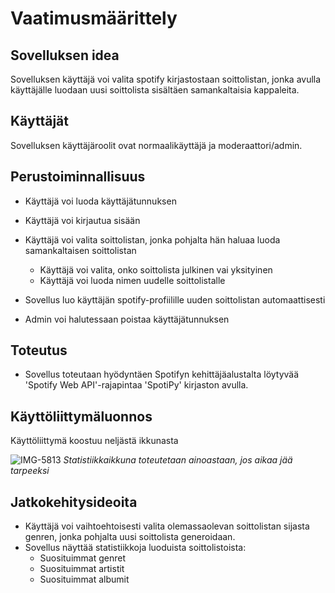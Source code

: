 # Vaatimusmäärittely
## Sovelluksen idea
Sovelluksen käyttäjä voi valita spotify kirjastostaan soittolistan, jonka avulla käyttäjälle luodaan uusi soittolista sisältäen samankaltaisia kappaleita.

## Käyttäjät
Sovelluksen käyttäjäroolit ovat normaalikäyttäjä ja moderaattori/admin. 

## Perustoiminnallisuus
* Käyttäjä voi luoda käyttäjätunnuksen
* Käyttäjä voi kirjautua sisään
* Käyttäjä voi valita soittolistan, jonka pohjalta hän haluaa luoda samankaltaisen soittolistan
	* Käyttäjä voi valita, onko soittolista julkinen vai yksityinen
	* Käyttäjä voi luoda nimen uudelle soittolistalle

* Sovellus luo käyttäjän spotify-profiilille uuden soittolistan automaattisesti
* Admin voi halutessaan poistaa käyttäjätunnuksen
## Toteutus
* Sovellus toteutaan hyödyntäen Spotifyn kehittäjäalustalta löytyvää 'Spotify Web API'-rajapintaa 'SpotiPy' kirjaston avulla. 

## Käyttöliittymäluonnos
Käyttöliittymä koostuu neljästä ikkunasta  

![IMG-5813](https://user-images.githubusercontent.com/102043449/160628252-3ad63f15-0c6b-4723-a15c-c39df3b8a05b.jpg)
*Statistiikkaikkuna toteutetaan ainoastaan, jos aikaa jää tarpeeksi*

## Jatkokehitysideoita
* Käyttäjä voi vaihtoehtoisesti valita olemassaolevan soittolistan sijasta genren, jonka pohjalta uusi soittolista generoidaan.
* Sovellus näyttää statistiikkoja luoduista soittolistoista:
	* Suosituimmat genret
	* Suosituimmat artistit
	* Suosituimmat albumit
